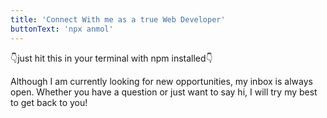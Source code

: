 ```yaml
---
title: 'Connect With me as a true Web Developer'
buttonText: 'npx anmol'
---
```


👇just hit this in your terminal with npm installed👇

Although I am currently looking for new opportunities, my inbox is always open. Whether you have a question or just want to say hi, I will try my best to get back to you!
